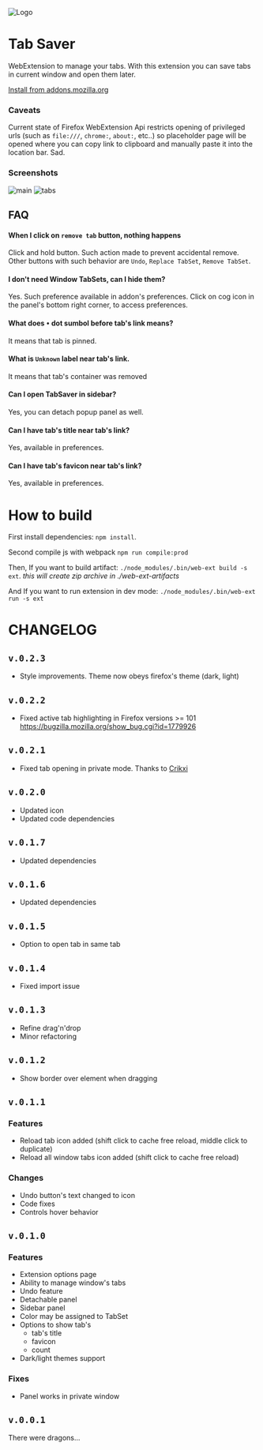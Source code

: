 ![Logo](ext/icons/icon.svg)

# Tab Saver

WebExtension to manage your tabs.
With this extension you can save tabs in current window and open them later.

[Install from addons.mozilla.org](https://addons.mozilla.org/en-US/firefox/addon/vyrtsev-tab-saver/)

### Caveats

Current state of Firefox WebExtension Api restricts opening of privileged urls (such as `file:///`, `chrome:`, `about:`, etc..) so placeholder page will be opened where you can copy link to clipboard and manually paste it into the location bar. Sad.

### Screenshots

![main](screenshots/main-assets/main.png)
![tabs](screenshots/main-assets/tabs.png)

## FAQ

#### When I click on `remove tab` button, nothing happens

Click and hold button. Such action made to prevent accidental remove. Other buttons with such behavior are `Undo`, `Replace TabSet`, `Remove TabSet`.

#### I don't need Window TabSets, can I hide them?

Yes. Such preference available in addon's preferences. Click on cog icon in the panel's bottom right corner, to access preferences.

#### What does `•` dot sumbol before tab's link means?

It means that tab is pinned.

#### What is `Unknown` label near tab's link.

It means that tab's container was removed

#### Can I open TabSaver in sidebar?

Yes, you can detach popup panel as well.

#### Can I have tab's title near tab's link?

Yes, available in preferences.

#### Can I have tab's favicon near tab's link?

Yes, available in preferences.

# How to build

First install dependencies: `npm install`.

Second compile js with webpack `npm run compile:prod`

Then, If you want to build artifact: `./node_modules/.bin/web-ext build -s ext`. _this will create zip archive in ./web-ext-artifacts_

And If you want to run extension in dev mode: `./node_modules/.bin/web-ext run -s ext`

# CHANGELOG

## `v.0.2.3`

- Style improvements. Theme now obeys firefox's theme (dark, light)

## `v.0.2.2`

- Fixed active tab highlighting in Firefox versions >= 101
  https://bugzilla.mozilla.org/show_bug.cgi?id=1779926

## `v.0.2.1`

- Fixed tab opening in private mode. Thanks to [Crikxi](https://github.com/Reeywhaar/tabsaver/pull/29)

## `v.0.2.0`

- Updated icon
- Updated code dependencies

## `v.0.1.7`

- Updated dependencies

## `v.0.1.6`

- Updated dependencies

## `v.0.1.5`

- Option to open tab in same tab

## `v.0.1.4`

- Fixed import issue

## `v.0.1.3`

- Refine drag'n'drop
- Minor refactoring

## `v.0.1.2`

- Show border over element when dragging

## `v.0.1.1`

### Features

- Reload tab icon added (shift click to cache free reload, middle click to duplicate)
- Reload all window tabs icon added (shift click to cache free reload)

### Changes

- Undo button's text changed to icon
- Code fixes
- Controls hover behavior

## `v.0.1.0`

### Features

- Extension options page
- Ability to manage window's tabs
- Undo feature
- Detachable panel
- Sidebar panel
- Color may be assigned to TabSet
- Options to show tab's
  - tab's title
  - favicon
  - count
- Dark/light themes support

### Fixes

- Panel works in private window

## `v.0.0.1`

There were dragons...
